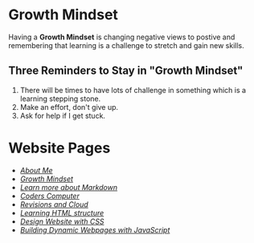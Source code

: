 # **Growth Mindset**

Having a **Growth Mindset** is changing negative views to postive and remembering that learning is a challenge to stretch and gain new skills.

## Three Reminders to Stay in "Growth Mindset"

1. There will be times to have lots of challenge in something which is a learning stepping stone.
2. Make an effort, don't give up.
3. Ask for help if I get stuck.

 # Website Pages
- [*About Me*](README.md)
- [*Growth Mindset*](GrowthMindset.md)
- [*Learn more about Markdown*](Learning_Markdown.md)
- [*Coders Computer*](CodersComputer.md)
- [*Revisions and Cloud*](RevisionsandCloud.md)
- [*Learning HTML structure*](LearningHTMLstructure.md)
- [*Design Website with CSS*](Design_web_pages_with_CSS.md)
- [*Building Dynamic Webpages with JavaScript*](Dynamic_web_pages_with_JavaScript.md)
